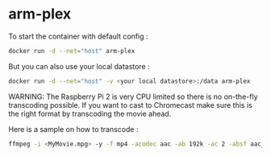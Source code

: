 # arm-plex

To start the container with default config :
```bash
docker run -d --net="host" arm-plex
```

But you can also use your local datastore :
```bash
docker run -d --net="host" -v <your local datastore>:/data arm-plex
```

WARNING: The Raspberry Pi 2 is very CPU limited so there is no on-the-fly transcoding possible. If you want to cast to Chromecast make sure this is the right format by transcoding the movie ahead. 

Here is a sample on how to transcode :
```bash
ffmpeg -i <MyMovie.mpg> -y -f mp4 -acodec aac -ab 192k -ac 2 -absf aac_adtstoasc -async 1 -vcodec libx264 -vsync 0 -profile:v main -level 3.1 -qmax 22 -qmin 20 -x264opts no-cabac:ref=2 -threads 0 -strict -2 <MyMovie.mp4>
```

